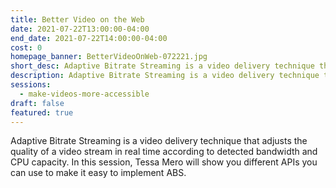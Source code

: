 ```yaml
---
title: Better Video on the Web
date: 2021-07-22T13:00:00-04:00
end_date: 2021-07-22T14:00:00-04:00
cost: 0
homepage_banner: BetterVideoOnWeb-072221.jpg
short_desc: Adaptive Bitrate Streaming is a video delivery technique that adjusts the quality of a video stream in real time according to detected bandwidth and CPU capacity.
description: Adaptive Bitrate Streaming is a video delivery technique that adjusts the quality of a video stream in real time according to detected bandwidth and CPU capacity.
sessions:
  - make-videos-more-accessible
draft: false
featured: true
---
```


Adaptive Bitrate Streaming is a video delivery technique that adjusts the quality of a video stream in real time according to detected bandwidth and CPU capacity. In this session, Tessa Mero will show you different APIs you can use to make it easy to implement ABS.

